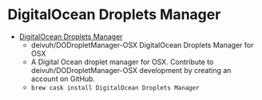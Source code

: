 # DigitalOcean Droplets Manager
- [DigitalOcean Droplets Manager](https://github.com/deivuh/DODropletManager-OSX)
  -  deivuh/DODropletManager-OSX DigitalOcean Droplets Manager for OSX
  - A Digital Ocean droplet manager for OSX. Contribute to deivuh/DODropletManager-OSX development by creating an account on GitHub.
  - `brew cask install DigitalOcean Droplets Manager`
